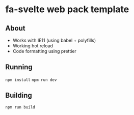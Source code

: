 # fa-svelte web pack template

## About
* Works with IE11 (using babel + polyfills)
* Working hot reload
* Code formatting using prettier

## Running

`npm install`
`npm run dev`

## Building

`npm run build`